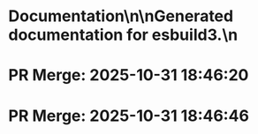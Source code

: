# Documentation\n\nGenerated documentation for esbuild3.\n

# PR Merge: 2025-10-31 18:46:20

# PR Merge: 2025-10-31 18:46:46
